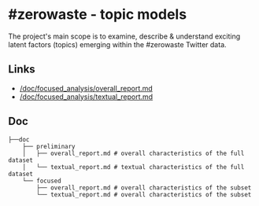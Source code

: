 # #zerowaste - topic models

The project's main scope is to examine, describe & understand exciting latent factors (topics) emerging within the #zerowaste Twitter data.

## Links

 * [/doc/focused_analysis/overall_report.md](/doc/focused_analysis/overall_report.md)
 * [/doc/focused_analysis/textual_report.md](/doc/focused_analysis/textual_report.md)

## Doc

```
├──doc
    ├── preliminary
    │   ├── overall_report.md # overall characteristics of the full dataset
    │   └── textual_report.md # textual characteristics of the full dataset
    └── focused
        ├── overall_report.md # overall characteristics of the subset
        └── textual_report.md # overall characteristics of the subset
```